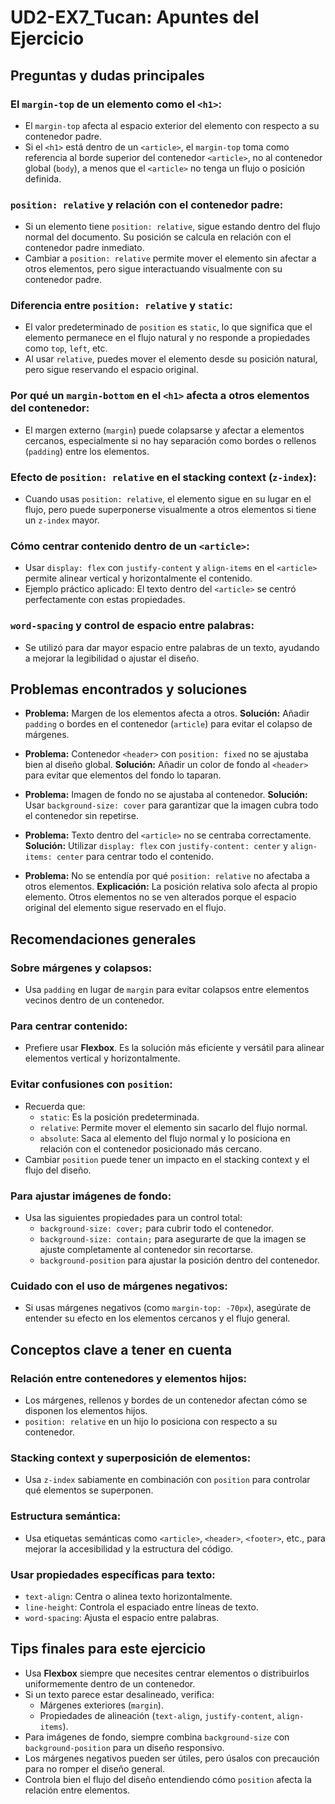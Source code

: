 
# UD2-EX7_Tucan: Apuntes del Ejercicio

## Preguntas y dudas principales

### El `margin-top` de un elemento como el `<h1>`:
- El `margin-top` afecta al espacio exterior del elemento con respecto a su contenedor padre.
- Si el `<h1>` está dentro de un `<article>`, el `margin-top` toma como referencia al borde superior del contenedor `<article>`, no al contenedor global (`body`), a menos que el `<article>` no tenga un flujo o posición definida.

### `position: relative` y relación con el contenedor padre:
- Si un elemento tiene `position: relative`, sigue estando dentro del flujo normal del documento. Su posición se calcula en relación con el contenedor padre inmediato.
- Cambiar a `position: relative` permite mover el elemento sin afectar a otros elementos, pero sigue interactuando visualmente con su contenedor padre.

### Diferencia entre `position: relative` y `static`:
- El valor predeterminado de `position` es `static`, lo que significa que el elemento permanece en el flujo natural y no responde a propiedades como `top`, `left`, etc.
- Al usar `relative`, puedes mover el elemento desde su posición natural, pero sigue reservando el espacio original.

### Por qué un `margin-bottom` en el `<h1>` afecta a otros elementos del contenedor:
- El margen externo (`margin`) puede colapsarse y afectar a elementos cercanos, especialmente si no hay separación como bordes o rellenos (`padding`) entre los elementos.

### Efecto de `position: relative` en el stacking context (`z-index`):
- Cuando usas `position: relative`, el elemento sigue en su lugar en el flujo, pero puede superponerse visualmente a otros elementos si tiene un `z-index` mayor.

### Cómo centrar contenido dentro de un `<article>`:
- Usar `display: flex` con `justify-content` y `align-items` en el `<article>` permite alinear vertical y horizontalmente el contenido.
- Ejemplo práctico aplicado: El texto dentro del `<article>` se centró perfectamente con estas propiedades.

### `word-spacing` y control de espacio entre palabras:
- Se utilizó para dar mayor espacio entre palabras de un texto, ayudando a mejorar la legibilidad o ajustar el diseño.

## Problemas encontrados y soluciones

- **Problema:** Margen de los elementos afecta a otros.
  **Solución:** Añadir `padding` o bordes en el contenedor (`article`) para evitar el colapso de márgenes.

- **Problema:** Contenedor `<header>` con `position: fixed` no se ajustaba bien al diseño global.
  **Solución:** Añadir un color de fondo al `<header>` para evitar que elementos del fondo lo taparan.

- **Problema:** Imagen de fondo no se ajustaba al contenedor.
  **Solución:** Usar `background-size: cover` para garantizar que la imagen cubra todo el contenedor sin repetirse.

- **Problema:** Texto dentro del `<article>` no se centraba correctamente.
  **Solución:** Utilizar `display: flex` con `justify-content: center` y `align-items: center` para centrar todo el contenido.

- **Problema:** No se entendía por qué `position: relative` no afectaba a otros elementos.
  **Explicación:** La posición relativa solo afecta al propio elemento. Otros elementos no se ven alterados porque el espacio original del elemento sigue reservado en el flujo.

## Recomendaciones generales

### Sobre márgenes y colapsos:
- Usa `padding` en lugar de `margin` para evitar colapsos entre elementos vecinos dentro de un contenedor.

### Para centrar contenido:
- Prefiere usar **Flexbox**. Es la solución más eficiente y versátil para alinear elementos vertical y horizontalmente.

### Evitar confusiones con `position`:
- Recuerda que:
  - `static`: Es la posición predeterminada.
  - `relative`: Permite mover el elemento sin sacarlo del flujo normal.
  - `absolute`: Saca al elemento del flujo normal y lo posiciona en relación con el contenedor posicionado más cercano.
- Cambiar `position` puede tener un impacto en el stacking context y el flujo del diseño.

### Para ajustar imágenes de fondo:
- Usa las siguientes propiedades para un control total:
  - `background-size: cover;` para cubrir todo el contenedor.
  - `background-size: contain;` para asegurarte de que la imagen se ajuste completamente al contenedor sin recortarse.
  - `background-position` para ajustar la posición dentro del contenedor.

### Cuidado con el uso de márgenes negativos:
- Si usas márgenes negativos (como `margin-top: -70px`), asegúrate de entender su efecto en los elementos cercanos y el flujo general.

## Conceptos clave a tener en cuenta

### Relación entre contenedores y elementos hijos:
- Los márgenes, rellenos y bordes de un contenedor afectan cómo se disponen los elementos hijos.
- `position: relative` en un hijo lo posiciona con respecto a su contenedor.

### Stacking context y superposición de elementos:
- Usa `z-index` sabiamente en combinación con `position` para controlar qué elementos se superponen.

### Estructura semántica:
- Usa etiquetas semánticas como `<article>`, `<header>`, `<footer>`, etc., para mejorar la accesibilidad y la estructura del código.

### Usar propiedades específicas para texto:
- `text-align`: Centra o alinea texto horizontalmente.
- `line-height`: Controla el espaciado entre líneas de texto.
- `word-spacing`: Ajusta el espacio entre palabras.

## Tips finales para este ejercicio

- Usa **Flexbox** siempre que necesites centrar elementos o distribuirlos uniformemente dentro de un contenedor.
- Si un texto parece estar desalineado, verifica:
  - Márgenes exteriores (`margin`).
  - Propiedades de alineación (`text-align`, `justify-content`, `align-items`).
- Para imágenes de fondo, siempre combina `background-size` con `background-position` para un diseño responsivo.
- Los márgenes negativos pueden ser útiles, pero úsalos con precaución para no romper el diseño general.
- Controla bien el flujo del diseño entendiendo cómo `position` afecta la relación entre elementos.
